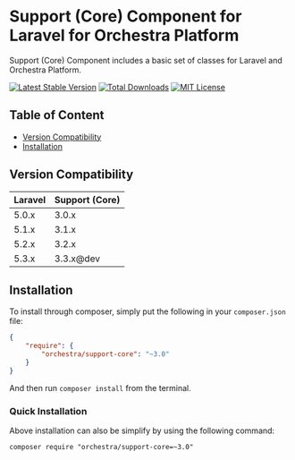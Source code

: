 Support (Core) Component for Laravel for Orchestra Platform
==============

Support (Core) Component includes a basic set of classes for Laravel and Orchestra Platform.

[![Latest Stable Version](https://img.shields.io/packagist/v/orchestra/support-core.svg?style=flat-square)](https://packagist.org/packages/orchestra/support-core)
[![Total Downloads](https://img.shields.io/packagist/dt/orchestra/support-core.svg?style=flat-square)](https://packagist.org/packages/orchestra/support-core)
[![MIT License](https://img.shields.io/packagist/l/orchestra/support-core.svg?style=flat-square)](https://packagist.org/packages/orchestra/support-core)

## Table of Content

* [Version Compatibility](#version-compatibility)
* [Installation](#installation)

## Version Compatibility

Laravel    | Support (Core)
:----------|:----------
 5.0.x     | 3.0.x
 5.1.x     | 3.1.x
 5.2.x     | 3.2.x
 5.3.x     | 3.3.x@dev

## Installation

To install through composer, simply put the following in your `composer.json` file:

```json
{
    "require": {
        "orchestra/support-core": "~3.0"
    }
}
```

And then run `composer install` from the terminal.

### Quick Installation

Above installation can also be simplify by using the following command:

    composer require "orchestra/support-core=~3.0"
